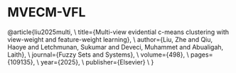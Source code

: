 # MVECM-VFL

@article{liu2025multi,	\\
  title={Multi-view evidential c-means clustering with view-weight and feature-weight learning},	\\
  author={Liu, Zhe and Qiu, Haoye and Letchmunan, Sukumar and Deveci, Muhammet and Abualigah, Laith},	\\
  journal={Fuzzy Sets and Systems},	\\
  volume={498},	\\
  pages={109135},	\\
  year={2025},	\\
  publisher={Elsevier}	\\
}

